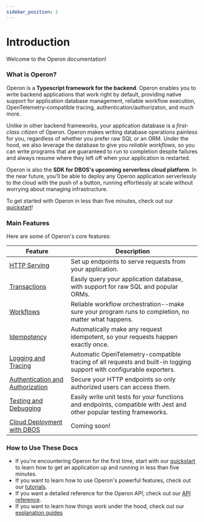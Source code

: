 ```yaml
---
sidebar_position: 1
---
```


# Introduction

Welcome to the Operon documentation!

### What is Operon?

Operon is a **Typescript framework for the backend**.
Operon enables you to write backend applications that work right by default, providing native support for application database management, reliable workflow execution, OpenTelemetry-compatible tracing, authentication/authorizaton, and much more.

Unlike in other backend frameworks, your application database is a _first-class citizen_ of Operon.
Operon makes writing database operations painless for you, regardless of whether you prefer raw SQL or an ORM.
Under the hood, we also leverage the database to give you _reliable workflows_, so you can write programs that are guaranteed to run to completion despite failures and always resume where they left off when your application is restarted.

Operon is also the **SDK for DBOS's upcoming serverless cloud platform**.
In the near future, you'll be able to deploy any Operon application serverlessly to the cloud with the push of a button, running effortlessly at scale without worrying about managing infrastructure.

To get started with Operon in less than five minutes, check out our [quickstart](./getting-started/quickstart)!

### Main Features

Here are some of Operon's core features:

| Feature                                                                  | Description                                                                                                                                                                                      |
| ------------------------------------------------------------------------ | ------------------------------------------------------------------------------------------------------------------------------------------------------------------------------------------------ |
| [HTTP Serving](./tutorials/transaction-tutorial)                         | Set up endpoints to serve requests from your application.
| [Transactions](./tutorials/transaction-tutorial)                         | Easily query your application database, with support for raw SQL and popular ORMs.
| [Workflows](./tutorials/workflow-tutorial)                               | Reliable workflow orchestration--make sure your program runs to completion, no matter what happens.
| [Idempotency](./tutorials/idempotency)                                   | Automatically make any request idempotent, so your requests happen exactly once.
| [Logging and Tracing](./tutorials/idempotency)                           | Automatic OpenTelemetry-compatible tracing of all requests and built-in logging support with configurable exporters.
| [Authentication and Authorization](..)                                   | Secure your HTTP endpoints so only authorized users can access them.
| [Testing and Debugging](./tutorials/testing-tutorial)                    | Easily write unit tests for your functions and endpoints, compatible with Jest and other popular testing frameworks.
| [Cloud Deployment with DBOS](https://dbos.dev)                           | Coming soon!


### How to Use These Docs

- If you're encountering Operon for the first time, start with our [quickstart](./getting-started/quickstart) to learn how to get an application up and running in less than five minutes.
- If you want to learn how to use Operon's powerful features, check out our [tutorials](./category/tutorials).
- If you want a detailed reference for the Operon API, check out our [API reference](./category/api-reference).
- If you want to learn how things work under the hood, check out our [explanation guides](./category/concepts-and-explanations)